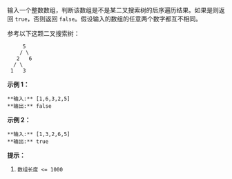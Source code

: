 输入一个整数数组，判断该数组是不是某二叉搜索树的后序遍历结果。如果是则返回 `true`，否则返回 `false`。假设输入的数组的任意两个数字都互不相同。



参考以下这颗二叉搜索树：

    
    
         5
        / \
       2   6
      / \
     1   3

**示例 1：**

    
    
    **输入:** [1,6,3,2,5]
    **输出:** false

**示例 2：**

    
    
    **输入:** [1,3,2,6,5]
    **输出:** true



**提示：**

  1. `数组长度 <= 1000`

